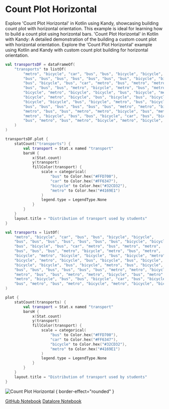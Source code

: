 # Count Plot Horizontal

<web-summary>
Explore 'Count Plot Horizontal' in Kotlin using Kandy, showcasing building count plot with horizontal orientation.
This example is ideal for learning how to build a count plot using horizontal bars.
</web-summary>

<card-summary>
'Count Plot Horizontal' in Kotlin with Kandy: A detailed demonstration of the building a custom count plot with horizontal orientation.
</card-summary>

<link-summary>
Explore the 'Count Plot Horizontal' example using Kotlin and Kandy with custom count plot building for horizontal orientation.
</link-summary>


<!---IMPORT org.jetbrains.kotlinx.kandy.letsplot.samples.CountPlot-->

<!---FUN countPlot_horizontal-->
<tabs>
<tab title="Dataframe">

```kotlin
val transportsDF = dataFrameOf(
    "transports" to listOf(
        "metro", "bicycle", "car", "bus", "bus", "bicycle", "bicycle",
        "bus", "bus", "bus", "bus", "bus", "bus", "bus", "bicycle", "bicycle",
        "bus", "bicycle", "bus", "car", "metro", "bus", "metro", "metro",
        "bus", "bus", "bus", "metro", "bicycle", "metro", "bus", "metro",
        "bicycle", "metro", "bicycle", "bicycle", "bus", "bicycle", "metro",
        "bicycle", "metro", "bicycle", "bus", "bicycle", "bus", "bicycle",
        "bicycle", "bicycle", "bus", "bicycle", "metro", "bus", "bicycle",
        "bus", "bus", "bus", "bus", "bus", "bus", "metro", "metro", "bicycle",
        "metro", "bus", "bus", "metro", "metro", "bicycle", "bus", "metro",
        "metro", "bicycle", "bus", "bus", "bicycle", "car", "bus", "bicycle",
        "bus", "metro", "bus", "metro", "bicycle", "metro", "bicycle", "bicycle"
    )
)

transportsDF.plot {
    statCount("transports") {
        val transport = Stat.x named "transport"
        barsH {
            x(Stat.count)
            y(transport)
            fillColor(transport) {
                scale = categorical(
                    "bus" to Color.hex("#FFD700"),
                    "car" to Color.hex("#FF6347"),
                    "bicycle" to Color.hex("#32CD32"),
                    "metro" to Color.hex("#4169E1")
                )
                legend.type = LegendType.None
            }
        }
    }
    layout.title = "Distribution of transport used by students"
}
```

</tab>
<tab title="Collections">

```kotlin
val transports = listOf(
    "metro", "bicycle", "car", "bus", "bus", "bicycle", "bicycle",
    "bus", "bus", "bus", "bus", "bus", "bus", "bus", "bicycle", "bicycle",
    "bus", "bicycle", "bus", "car", "metro", "bus", "metro", "metro",
    "bus", "bus", "bus", "metro", "bicycle", "metro", "bus", "metro",
    "bicycle", "metro", "bicycle", "bicycle", "bus", "bicycle", "metro",
    "bicycle", "metro", "bicycle", "bus", "bicycle", "bus", "bicycle",
    "bicycle", "bicycle", "bus", "bicycle", "metro", "bus", "bicycle",
    "bus", "bus", "bus", "bus", "bus", "bus", "metro", "metro", "bicycle",
    "metro", "bus", "bus", "metro", "metro", "bicycle", "bus", "metro",
    "metro", "bicycle", "bus", "bus", "bicycle", "car", "bus", "bicycle",
    "bus", "metro", "bus", "metro", "bicycle", "metro", "bicycle", "bicycle"
)

plot {
    statCount(transports) {
        val transport = Stat.x named "transport"
        barsH {
            x(Stat.count)
            y(transport)
            fillColor(transport) {
                scale = categorical(
                    "bus" to Color.hex("#FFD700"),
                    "car" to Color.hex("#FF6347"),
                    "bicycle" to Color.hex("#32CD32"),
                    "metro" to Color.hex("#4169E1")
                )
                legend.type = LegendType.None
            }
        }
    }
    layout.title = "Distribution of transport used by students"
}
```

</tab></tabs>
<!---END-->


![Count Plot Horizontal](countPlot_horizontal.svg) { border-effect="rounded" }

<seealso style="cards">
       <category ref="example-ktnb">
           <a href="https://github.com/Kotlin/kandy/blob/main/examples/notebooks/lets-plot/samples/countPlot/countPlot_horizontal.ipynb" summary="View the notebook on our GitHub repository">GitHub Notebook</a>
           <a href="https://datalore.jetbrains.com/report/static/KQKedA4jDrKu63O53gEN0z/aY1UtfN63NviI1AlftUo83" summary="Experiment with this example on Datalore">Datalore Notebook</a>
       </category>
</seealso>
